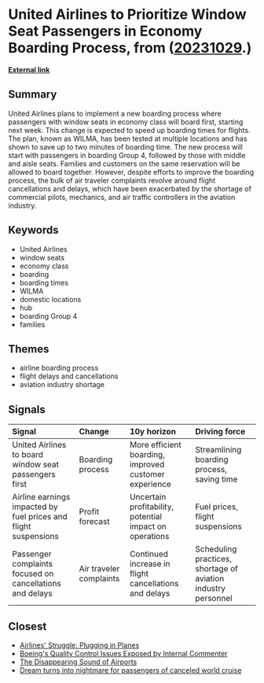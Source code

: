 # __United Airlines to Prioritize Window Seat Passengers in Economy Boarding Process__, from ([20231029](https://kghosh.substack.com/p/20231029).)

__[External link](https://www.cbsnews.com/news/united-air-window-seats-economy-class-board-first-wilma-plan/)__



## Summary

United Airlines plans to implement a new boarding process where passengers with window seats in economy class will board first, starting next week. This change is expected to speed up boarding times for flights. The plan, known as WILMA, has been tested at multiple locations and has shown to save up to two minutes of boarding time. The new process will start with passengers in boarding Group 4, followed by those with middle and aisle seats. Families and customers on the same reservation will be allowed to board together. However, despite efforts to improve the boarding process, the bulk of air traveler complaints revolve around flight cancellations and delays, which have been exacerbated by the shortage of commercial pilots, mechanics, and air traffic controllers in the aviation industry.

## Keywords

* United Airlines
* window seats
* economy class
* boarding
* boarding times
* WILMA
* domestic locations
* hub
* boarding Group 4
* families

## Themes

* airline boarding process
* flight delays and cancellations
* aviation industry shortage

## Signals

| Signal                                                          | Change                  | 10y horizon                                             | Driving force                                                 |
|:----------------------------------------------------------------|:------------------------|:--------------------------------------------------------|:--------------------------------------------------------------|
| United Airlines to board window seat passengers first           | Boarding process        | More efficient boarding, improved customer experience   | Streamlining boarding process, saving time                    |
| Airline earnings impacted by fuel prices and flight suspensions | Profit forecast         | Uncertain profitability, potential impact on operations | Fuel prices, flight suspensions                               |
| Passenger complaints focused on cancellations and delays        | Air traveler complaints | Continued increase in flight cancellations and delays   | Scheduling practices, shortage of aviation industry personnel |

## Closest

* [Airlines' Struggle: Plugging in Planes](00931247998b35b40d513cfa65a11571)
* [Boeing's Quality Control Issues Exposed by Internal Commenter](11e8b494d1e03468f7ae5136892bbc58)
* [The Disappearing Sound of Airports](43b34610cef64430328e6a5f05bbf51c)
* [Dream turns into nightmare for passengers of canceled world cruise](e19b79e90e6df855df522df44732fb59)
